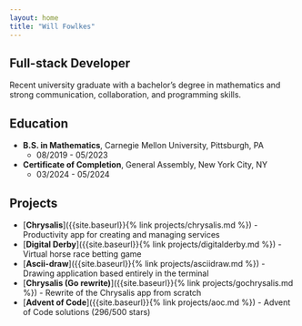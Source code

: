 ```yaml
---
layout: home
title: "Will Fowlkes"
---
```


## Full-stack Developer

Recent university graduate with a bachelor’s degree in mathematics and strong communication, collaboration, and programming skills.

## Education

* **B.S. in Mathematics**, Carnegie Mellon University, Pittsburgh, PA
  * 08/2019 - 05/2023
* **Certificate of Completion**, General Assembly, New York City, NY
  * 03/2024 - 05/2024

## Projects

* [**Chrysalis**]({{site.baseurl}}{% link projects/chrysalis.md %}) - Productivity app for creating and managing services   
* [**Digital Derby**]({{site.baseurl}}{% link projects/digitalderby.md %}) - Virtual horse race betting game
* [**Ascii-draw**]({{site.baseurl}}{% link projects/asciidraw.md %}) - Drawing application based entirely in the terminal
* [**Chrysalis (Go rewrite)**]({{site.baseurl}}{% link projects/gochrysalis.md %}) - Rewrite of the Chrysalis app from scratch
* [**Advent of Code**]({{site.baseurl}}{% link projects/aoc.md %}) - Advent of Code solutions (296/500 stars)
